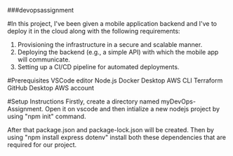 ###devopsassignment

#In this project, I've been given a mobile application backend and I've to deploy it in the cloud along with the following requirements:
1. Provisioning the infrastructure in a secure and scalable manner.
2. Deploying the backend (e.g., a simple API) with which the mobile app will communicate.
3. Setting up a CI/CD pipeline for automated deployments.

#Prerequisites
VSCode editor
Node.js
Docker Desktop
AWS CLI
Terraform
GitHub Desktop
AWS account

#Setup Instructions
Firstly, create a directory named myDevOps-Assignment. Open it on vscode and then intialize a new nodejs project by using "npm init" command.

After that package.json and package-lock.json will be created. Then by using "npm install express dotenv" install both these dependencies that are required for our project.
 
